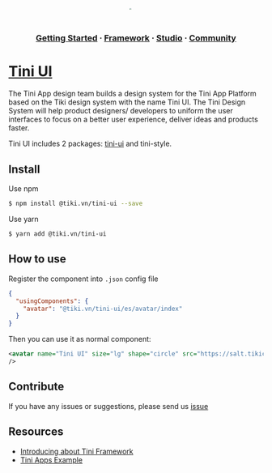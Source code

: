 <p align="center">
  <img src="https://tiniapp-media.tikicdn.com/tiniapps/files/images/tini.png" style="zoom: 0.2;" width="128" />
</p>

<h3 align="center">
  <a href="https://developers.tiki.vn/docs/developer/getting-started">Getting Started</a>
  <span> · </span>
  <a href="https://developers.tiki.vn/docs/framework/overview">Framework</a>
  <span> · </span>
  <a href="https://developers.tiki.vn/docs/studio/overview">Studio</a>
  <span> · </span>
  <a href="https://community.tiki.vn">Community</a>
</h3>

# [Tini UI](https://developers.tiki.vn/docs/component/overview)

The Tini App design team builds a design system for the Tini App Platform based on the Tiki design system with the name Tini UI. The Tini Design System will help product designers/ developers to uniform the user interfaces to focus on a better user experience, deliver ideas and products faster.

Tini UI includes 2 packages: [tini-ui](https://developers.tiki.vn/docs/component/advance/actions/button) and tini-style.

## Install

Use npm

```bash
$ npm install @tiki.vn/tini-ui --save
```

Use yarn

```bash
$ yarn add @tiki.vn/tini-ui
```

## How to use

Register the component into `.json` config file

```json
{
  "usingComponents": {
    "avatar": "@tiki.vn/tini-ui/es/avatar/index"
  }
}
```

Then you can use it as normal component:

```xml
<avatar name="Tini UI" size="lg" shape="circle" src="https://salt.tikicdn.com/ts/miniapp/d6/21/86/89cc2b8a2f930bb5f0f269c0374a3230.png"/>
/>
```

## Contribute

If you have any issues or suggestions, please send us [issue](https://github.com/tikivn/tini-ui/issues)

## Resources

- [Introducing about Tini Framework](https://developers.tiki.vn/docs/framework/overview)
- [Tini Apps Example](https://github.com/tikivn/miniapp-getting-started)
